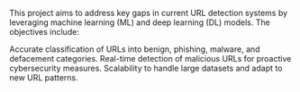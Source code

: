 This project aims to address key gaps in current URL detection systems by leveraging machine learning (ML) and deep learning (DL) models. The objectives include:

Accurate classification of URLs into benign, phishing, malware, and defacement categories.
Real-time detection of malicious URLs for proactive cybersecurity measures.
Scalability to handle large datasets and adapt to new URL patterns.
